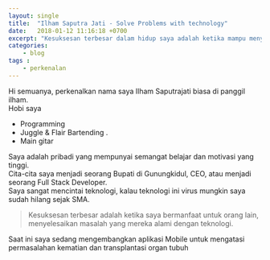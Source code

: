 ```yaml
---
layout: single
title:  "Ilham Saputra Jati - Solve Problems with technology"
date:   2018-01-12 11:16:18 +0700
excerpt: "Kesuksesan terbesar dalam hidup saya adalah ketika mampu menyelesaikan masalah orang lain dengan teknologi"
categories:
    - blog
tags :
    - perkenalan
---
```


Hi semuanya, perkenalkan nama saya Ilham Saputrajati biasa di panggil ilham.  
Hobi saya
* Programming
* Juggle & Flair Bartending .
* Main gitar

Saya adalah pribadi yang mempunyai semangat belajar dan motivasi yang tinggi.  
Cita-cita saya menjadi seorang Bupati di Gunungkidul, CEO, atau menjadi seorang Full Stack Developer.  
Saya sangat mencintai teknologi, kalau teknologi ini virus mungkin saya sudah hilang sejak SMA.
> Kesuksesan terbesar adalah ketika saya bermanfaat untuk orang lain, menyelesaikan masalah yang mereka alami dengan teknologi.  


Saat ini saya sedang mengembangkan aplikasi Mobile untuk mengatasi permasalahan kematian dan transplantasi organ tubuh
